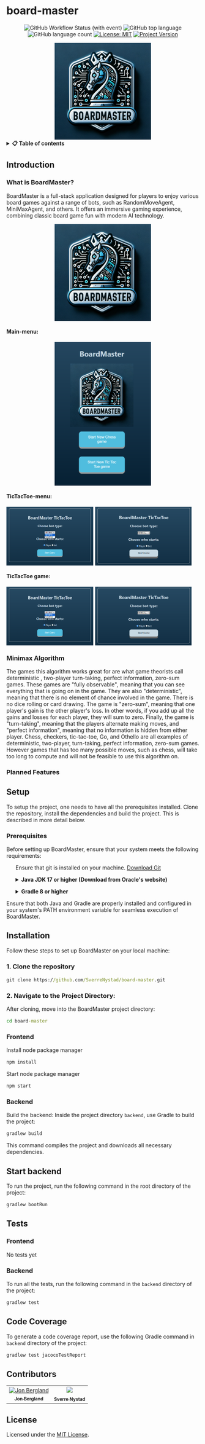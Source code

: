 # board-master
<div align="center">

![GitHub Workflow Status (with event)](https://img.shields.io/github/actions/workflow/status/SverreNystad/board-master/gradle.yml)
![GitHub top language](https://img.shields.io/github/languages/top/SverreNystad/board-master)
![GitHub language count](https://img.shields.io/github/languages/count/SverreNystad/board-master)
[![License: MIT](https://img.shields.io/badge/License-MIT-yellow.svg)](https://opensource.org/licenses/MIT)
[![Project Version](https://img.shields.io/badge/version-0.0.1-blue)](https://img.shields.io/badge/version-0.0.1-blue)

<img src="docs/images/BoardMaster.png" width="50%" alt="BoardMaster" style="display: block; margin-left: auto; margin-right: auto;">
</div>

<details> 
<summary><b>📋 Table of contents </b></summary>

- [board-master](#board-master)
  - [Introduction](#introduction)
    - [Minimax Algorithm](#minimax-algorithm)
    - [Planned Features](#planned-features)
  - [Setup](#setup)
    - [Prerequisites](#prerequisites)
  - [Installation](#installation)
    - [1. Clone the repository](#1-clone-the-repository)
    - [2. Navigate to the Project Directory:](#2-navigate-to-the-project-directory)
    - [Frontend](#frontend)
    - [Backend](#backend)
  - [Start backend](#start-backend)
  - [Tests](#tests)
    - [Frontend](#frontend-1)
    - [Backend](#backend-1)
  - [Code Coverage](#code-coverage)
  - [Contributors](#contributors)
  - [License](#license)

</details>

## Introduction

### What is BoardMaster?
BoardMaster is a full-stack application designed for players to enjoy various board games against a range of bots, such as RandomMoveAgent, MiniMaxAgent, and others. It offers an immersive gaming experience, combining classic board game fun with modern AI technology.

<img src="docs/images/BoardMaster.png" width="50%" alt="BoardMaster" style="display: block; margin-left: auto; margin-right: auto;">

#### Main-menu:
<img src="docs/images/BoardMaster_mainMenu.png" width="50%" alt="BoardMaster" style="display: block; margin-left: auto; margin-right: auto;">

#### TicTacToe-menu:
<div style="display: flex;">
<img src="docs/images/BoardMaster_TicTacToe_BotType.png" alt="BoardMaster" style="width: 45%; margin-right: 5px; height: auto; ">
<img src="docs/images/BoardMaster_TicTacToe_menu.png" alt="BoardMaster" style="width: 50%; height: auto; ">
</div>

#### TicTacToe game:
<div style="display: flex;">
<img src="docs/images/BoardMaster_TicTacToe_BotType.png" alt="BoardMaster" style="width: 45%; margin-right: 5px; height: auto; ">
<img src="docs/images/BoardMaster_TicTacToe_menu.png" alt="BoardMaster" style="width: 50%; height: auto; ">
</div>

### Minimax Algorithm
The games this algorithm works great for are what game theorists call deterministic , two-player turn-taking, perfect information, zero-sum games. These games are "fully observable", meaning that you can see everything that is going on in the game. They are also "deterministic", meaning that there is no element of chance involved in the game. There is no dice rolling or card drawing. The game is "zero-sum", meaning that one player's gain is the other player's loss. In other words, if you add up all the gains and losses for each player, they will sum to zero. Finally, the game is "turn-taking", meaning that the players alternate making moves, and "perfect information", meaning that no information is hidden from either player. Chess, checkers, tic-tac-toe, Go, and Othello are all examples of deterministic, two-player, turn-taking, perfect information, zero-sum games. However games that has too many possible moves, such as chess, will take too long to compute and will not be feasible to use this algorithm on.

### Planned Features

## Setup
To setup the project, one needs to have all the prerequisites installed. Clone the repository, install the dependencies and build the project. This is described in more detail below.

### Prerequisites
Before setting up BoardMaster, ensure that your system meets the following requirements:
<ul> 

Ensure that git is installed on your machine. [Download Git](https://git-scm.com/downloads)

</ul>
<ul>
  <details> <summary><b> Java JDK 17 or higher (Download from Oracle's website) </b></summary>
  BoardMaster requires Java JDK to be installed. The project is tested with JDK 17, but it should work fine with any version 17 or higher.

  * Java JDK 17 or higher - Java Development Kit is essential for compiling and running Java applications.
    * Download and install it from Oracle's Java JDK Download Page or adopt an open-source JDK like AdoptOpenJDK.
    * After installation, verify the installation by running java -version and ```javac -version``` in your command line or terminal.
  </details>
</ul>
<ul>
  <details> 
  <summary><b> Gradle 8 or higher </b></summary>
  Gradle is used as the build tool for BoardMaster. It automates the process of building, testing, and deploying the application.

  * Gradle 8 or higher - Gradle brings advanced build toolkit to manage dependencies and other aspects of the build process.
    * You can download Gradle from the Gradle Download Page.
    * Alternatively, if you are using a Gradle Wrapper script (gradlew or gradlew.bat), you do not need to manually install Gradle, as the wrapper script will handle the installation for you.
    * To confirm that Gradle is properly installed, run ```gradlew -v``` in your command line or terminal which will display the installed Gradle version.
  </details>
</ul>
Ensure that both Java and Gradle are properly installed and configured in your system's PATH environment variable for seamless execution of BoardMaster.

## Installation
Follow these steps to set up BoardMaster on your local machine:

### 1. Clone the repository
```cmd
git clone https://github.com/SverreNystad/board-master.git
```

### 2. Navigate to the Project Directory:
After cloning, move into the BoardMaster project directory:
```cmd
cd board-master
```

### Frontend
Install node package manager
```cmd
npm install
```

Start node package manager
```cmd
npm start
```
### Backend
Build the backend:
Inside the project directory `backend`, use Gradle to build the project:
```cmd
gradlew build
```
This command compiles the project and downloads all necessary dependencies.


## Start backend
To run the project, run the following command in the root directory of the project:
```cmd
gradlew bootRun
```

## Tests
### Frontend
No tests yet

### Backend
To run all the tests, run the following command in the `backend` directory of the project:
```cmd
gradlew test
```

## Code Coverage
To generate a code coverage report, use the following Gradle command in `backend` directory of the project:

```cmd
gradlew test jacocoTestReport
```

## Contributors
<table align="center">
  <tr>
    <td align="center">
        <a href="https://github.com/JonBergland">
            <img src="https://github.com/JonBergland.png?size=100" width="100px;" alt="Jon Bergland"/><br />
            <sub><b>Jon Bergland</b></sub>
        </a>
    </td>
    <td align="center">
        <a href="https://github.com/SverreNystad">
            <img src="https://github.com/SverreNystad.png?size=100" width="100px;"/><br />
            <sub><b>Sverre Nystad</b></sub>
        </a>
    </td>
  </tr>
</table>

## License
Licensed under the [MIT License](LICENSE).


